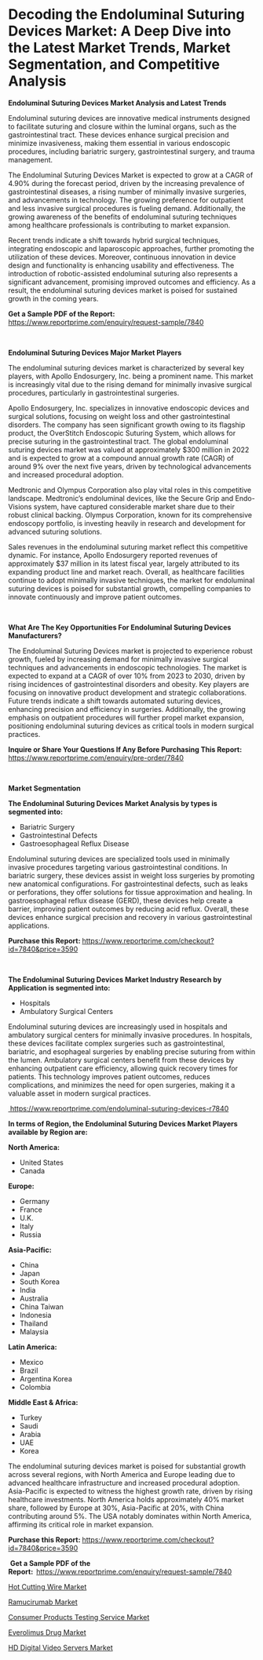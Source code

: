 <p><h1>Decoding the Endoluminal Suturing Devices Market: A Deep Dive into the Latest Market Trends, Market Segmentation, and Competitive Analysis</h1></p><p><strong>Endoluminal Suturing Devices Market Analysis and Latest Trends</strong></p>
<p><p>Endoluminal suturing devices are innovative medical instruments designed to facilitate suturing and closure within the luminal organs, such as the gastrointestinal tract. These devices enhance surgical precision and minimize invasiveness, making them essential in various endoscopic procedures, including bariatric surgery, gastrointestinal surgery, and trauma management.</p><p>The Endoluminal Suturing Devices Market is expected to grow at a CAGR of 4.90% during the forecast period, driven by the increasing prevalence of gastrointestinal diseases, a rising number of minimally invasive surgeries, and advancements in technology. The growing preference for outpatient and less invasive surgical procedures is fueling demand. Additionally, the growing awareness of the benefits of endoluminal suturing techniques among healthcare professionals is contributing to market expansion.</p><p>Recent trends indicate a shift towards hybrid surgical techniques, integrating endoscopic and laparoscopic approaches, further promoting the utilization of these devices. Moreover, continuous innovation in device design and functionality is enhancing usability and effectiveness. The introduction of robotic-assisted endoluminal suturing also represents a significant advancement, promising improved outcomes and efficiency. As a result, the endoluminal suturing devices market is poised for sustained growth in the coming years.</p></p>
<p><strong>Get a Sample PDF of the Report:&nbsp;</strong> <a href="https://www.reportprime.com/enquiry/request-sample/7840">https://www.reportprime.com/enquiry/request-sample/7840</a></p>
<p>&nbsp;</p>
<p><strong>Endoluminal Suturing Devices Major Market Players</strong></p>
<p><p>The endoluminal suturing devices market is characterized by several key players, with Apollo Endosurgery, Inc. being a prominent name. This market is increasingly vital due to the rising demand for minimally invasive surgical procedures, particularly in gastrointestinal surgeries. </p><p>Apollo Endosurgery, Inc. specializes in innovative endoscopic devices and surgical solutions, focusing on weight loss and other gastrointestinal disorders. The company has seen significant growth owing to its flagship product, the OverStitch Endoscopic Suturing System, which allows for precise suturing in the gastrointestinal tract. The global endoluminal suturing devices market was valued at approximately $300 million in 2022 and is expected to grow at a compound annual growth rate (CAGR) of around 9% over the next five years, driven by technological advancements and increased procedural adoption.</p><p>Medtronic and Olympus Corporation also play vital roles in this competitive landscape. Medtronic’s endoluminal devices, like the Secure Grip and Endo-Visions system, have captured considerable market share due to their robust clinical backing. Olympus Corporation, known for its comprehensive endoscopy portfolio, is investing heavily in research and development for advanced suturing solutions.</p><p>Sales revenues in the endoluminal suturing market reflect this competitive dynamic. For instance, Apollo Endosurgery reported revenues of approximately $37 million in its latest fiscal year, largely attributed to its expanding product line and market reach. Overall, as healthcare facilities continue to adopt minimally invasive techniques, the market for endoluminal suturing devices is poised for substantial growth, compelling companies to innovate continuously and improve patient outcomes.</p></p>
<p>&nbsp;</p>
<p><strong>What Are The Key Opportunities For Endoluminal Suturing Devices Manufacturers?</strong></p>
<p><p>The Endoluminal Suturing Devices market is projected to experience robust growth, fueled by increasing demand for minimally invasive surgical techniques and advancements in endoscopic technologies. The market is expected to expand at a CAGR of over 10% from 2023 to 2030, driven by rising incidences of gastrointestinal disorders and obesity. Key players are focusing on innovative product development and strategic collaborations. Future trends indicate a shift towards automated suturing devices, enhancing precision and efficiency in surgeries. Additionally, the growing emphasis on outpatient procedures will further propel market expansion, positioning endoluminal suturing devices as critical tools in modern surgical practices.</p></p>
<p><strong>Inquire or Share Your Questions If Any Before Purchasing This Report:</strong> <a href="https://www.reportprime.com/enquiry/pre-order/7840">https://www.reportprime.com/enquiry/pre-order/7840</a></p>
<p>&nbsp;</p>
<p><strong>Market Segmentation</strong></p>
<p><strong>The Endoluminal Suturing Devices Market Analysis by types is segmented into:</strong></p>
<p><ul><li>Bariatric Surgery</li><li>Gastrointestinal Defects</li><li>Gastroesophageal Reflux Disease</li></ul></p>
<p><p>Endoluminal suturing devices are specialized tools used in minimally invasive procedures targeting various gastrointestinal conditions. In bariatric surgery, these devices assist in weight loss surgeries by promoting new anatomical configurations. For gastrointestinal defects, such as leaks or perforations, they offer solutions for tissue approximation and healing. In gastroesophageal reflux disease (GERD), these devices help create a barrier, improving patient outcomes by reducing acid reflux. Overall, these devices enhance surgical precision and recovery in various gastrointestinal applications.</p></p>
<p><strong>Purchase this Report:&nbsp;</strong><a href="https://www.reportprime.com/checkout?id=7840&price=3590">https://www.reportprime.com/checkout?id=7840&price=3590</a></p>
<p>&nbsp;</p>
<p><strong>The Endoluminal Suturing Devices Market Industry Research by Application is segmented into:</strong></p>
<p><ul><li>Hospitals</li><li>Ambulatory Surgical Centers</li></ul></p>
<p><p>Endoluminal suturing devices are increasingly used in hospitals and ambulatory surgical centers for minimally invasive procedures. In hospitals, these devices facilitate complex surgeries such as gastrointestinal, bariatric, and esophageal surgeries by enabling precise suturing from within the lumen. Ambulatory surgical centers benefit from these devices by enhancing outpatient care efficiency, allowing quick recovery times for patients. This technology improves patient outcomes, reduces complications, and minimizes the need for open surgeries, making it a valuable asset in modern surgical practices.</p></p>
<p><a href="https://www.reportprime.com/endoluminal-suturing-devices-r7840">&nbsp;https://www.reportprime.com/endoluminal-suturing-devices-r7840</a></p>
<p><strong>In terms of Region, the Endoluminal Suturing Devices Market Players available by Region are:</strong></p>
<p>
    <p> <strong> North America: </strong>
        <ul>
            <li>United States</li>
            <li>Canada</li>
        </ul>
        </p> 
    <p> <strong> Europe: </strong>
        <ul>
            <li>Germany</li>
            <li>France</li>
            <li>U.K.</li>
            <li>Italy</li>
            <li>Russia</li>
        </ul>
        </p> 
    <p> <strong> Asia-Pacific: </strong>
        <ul>
            <li>China</li>
            <li>Japan</li>
            <li>South Korea</li>
            <li>India</li>
            <li>Australia</li>
            <li>China Taiwan</li>
            <li>Indonesia</li>
            <li>Thailand</li>
            <li>Malaysia</li>
        </ul>
        </p> 
    <p> <strong> Latin America: </strong>
        <ul>
            <li>Mexico</li>
            <li>Brazil</li>
            <li>Argentina Korea</li>
            <li>Colombia</li>
        </ul>
        </p> 
    <p> <strong> Middle East & Africa: </strong>
        <ul>
            <li>Turkey</li>
            <li>Saudi</li>
            <li>Arabia</li>
            <li>UAE</li>
            <li>Korea</li>
        </ul>
    </p>
    </p>
<p><p>The endoluminal suturing devices market is poised for substantial growth across several regions, with North America and Europe leading due to advanced healthcare infrastructure and increased procedural adoption. Asia-Pacific is expected to witness the highest growth rate, driven by rising healthcare investments. North America holds approximately 40% market share, followed by Europe at 30%, Asia-Pacific at 20%, with China contributing around 5%. The USA notably dominates within North America, affirming its critical role in market expansion.</p></p>
<p><strong>Purchase this Report: </strong><a href="https://www.reportprime.com/checkout?id=7840&price=3590">https://www.reportprime.com/checkout?id=7840&price=3590</a></p>
<p>&nbsp;<strong>Get a Sample PDF of the Report:&nbsp;&nbsp;</strong><a href="https://www.reportprime.com/enquiry/request-sample/7840">https://www.reportprime.com/enquiry/request-sample/7840</a></p>
<p><strong></strong></p>
<p><p><a href="https://issuu.com/reportprime-2/docs/hot-cutting-wire-market-size-2030.p_72f6c621b384c6">Hot Cutting Wire Market</a></p><p><a href="https://www.linkedin.com/pulse/ramucirumab-market-size-segmentation-trends-growth-analysis-xf6uf?trackingId=LaI36n3bR4KVicwFzrB1eQ%3D%3D">Ramucirumab Market</a></p><p><a href="https://issuu.com/reportprime-2/docs/consumer-products-testing-service-m_08a9a280074a24">Consumer Products Testing Service Market</a></p><p><a href="https://www.linkedin.com/pulse/comprehensive-look-product-type-25mg-tables5mg-tables10mg-tablesdispersible-k49ef?trackingId=kvARF7bCQ0SArGhLblTiTQ%3D%3D">Everolimus Drug Market</a></p><p><a href="https://medium.com/@jarredmertz90/what-is-driving-the-global-hd-digital-video-servers-market-d5d0dff6f744">HD Digital Video Servers Market</a></p></p>